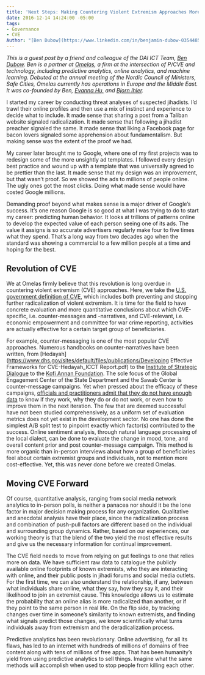```yaml
---
title: 'Next Steps: Making Countering Violent Extremism Approaches More Rigorous'
date: 2016-12-14 14:24:00 -05:00
tags:
- Governance
- CVE
Author: "[Ben Dubow](https://www.linkedin.com/in/benjamin-dubow-03544851)"
---
```


*This is a guest post by a friend and colleague of the DAI ICT Team, [Ben Dubow](https://www.linkedin.com/in/benjamin-dubow-03544851). Ben is a partner at [Omelas](https://omelas.co/), a firm at the intersection of P/CVE and technology, including predictive analytics, online analytics, and machine learning. Debuted at the annual meeting of the Nordic Council of Ministers, Safe Cities, Omelas currently has operations in Europe and the Middle East. It was co-founded by Ben, [Evanna Hu,](https://www.linkedin.com/in/evannahu) and [Bjorn Ihler](https://www.linkedin.com/in/bjornih).*

I started my career by conducting threat analyses of suspected jihadists. I’d trawl their online profiles and then use a mix of instinct and experience to decide what to include. It made sense that sharing a post from a Taliban website signaled radicalization. It made sense that following a jihadist preacher signaled the same. It made sense that liking a Facebook page for bacon lovers signaled some apprehension about fundamentalism. But making sense was the extent of the proof we had.

My career later brought me to Google, where one of my first projects was to redesign some of the more unsightly ad templates. I followed every design best practice and wound up with a template that was universally agreed to be prettier than the last. It made sense that my design was an improvement, but that wasn’t proof. So we showed the ads to millions of people online. The ugly ones got the most clicks. Doing what made sense would have costed Google millions.

Demanding proof beyond what makes sense is a major driver of Google’s success. It’s one reason Google is so good at what I was trying to do to start my career: predicting human behavior. It looks at trillions of patterns online to develop the expected value of each person seeing one of its ads. The value it assigns is so accurate advertisers regularly make four to five times what they spend. That’s a long way from two decades ago when the standard was showing a commercial to a few million people at a time and hoping for the best.

## Revolution of CVE

We at Omelas firmly believe that this revolution is long overdue in countering violent extremism (CVE) approaches. Here, we take the [U.S. government definition of CVE](http://www.state.gov/documents/organization/257913.pdf), which includes both preventing and stopping further radicalization of violent extremism. It is time for the field to have concrete evaluation and more quantitative conclusions about which CVE-specific, i.e. counter-messages and -narratives, and CVE-relevant, i.e. economic empowerment and committee for war crime reporting, activities are actually effective for a certain target group of beneficiaries.

For example, counter-messaging is one of the most popular CVE approaches. Numerous handbooks on counter-narratives have been written, from [Hedayah](https://www.dhs.gov/sites/default/files/publications/Developing Effective Frameworks for CVE-Hedayah_ICCT Report.pdf) to the [Institute of Strategic Dialogue](http://www.strategicdialogue.org/wp-content/uploads/2016/06/Counter-narrative-Handbook_1.pdf) to the [Kofi Annan Foundation](http://www.wired.co.uk/article/kofi-annan-countering-isis-extremism-online). The sole focus of the Global Engagement Center of the State Department and the Sawab Center is counter-message campaigns. Yet when pressed about the efficacy of these campaigns, [officials and practitioners admit that they do not have enough data](https://www.brookings.edu/blog/markaz/2015/06/17/experts-weigh-in-can-the-united-states-counter-isis-propaganda/) to know if they work, why they do or do not work, or even how to improve them in the next iteration. The few that are deemed successful have not been studied comprehensively, as a uniform set of evaluation metrics does not yet exist in the development sector. No one has done the simplest A/B split test to pinpoint exactly which factor(s) contributed to the success. Online sentiment analysis, through natural language processing of the local dialect, can be done to evaluate the change in mood, tone, and overall content prior and post counter-message campaign. This method is more organic than in-person interviews about how a group of beneficiaries feel about certain extremist groups and individuals, not to mention more cost-effective. Yet, this was never done before we created Omelas.

## Moving CVE Forward

Of course, quantitative analysis, ranging from social media network analytics to in-person polls, is neither a panacea nor should it be the lone factor in major decision making process for any organization. Qualitative and anecdotal analysis have their place, since the radicalization process and combination of push-pull factors are different based on the individual and surrounding group dynamics. Rather, based on our experiences, our working theory is that the blend of the two yield the most effective results and give us the necessary information for continual improvement.

The CVE field needs to move from relying on gut feelings to one that relies more on data. We have sufficient raw data to catalogue the publicly available online footprints of known extremists, who they are interacting with online, and their public posts in jihadi forums and social media outlets. For the first time, we can also understand the relationship, if any, between what individuals share online, what they say, how they say it, and their likelihood to join an extremist cause. This knowledge allows us to estimate the probability that an online alias is more radicalized than another, or if they point to the same person in real life. On the flip side, by tracking changes over time in someone’s similarity to known extremists, and finding what signals predict those changes, we know scientifically what turns individuals away from extremism and the deradicalization process.

Predictive analytics has been revolutionary. Online advertising, for all its flaws, has led to an internet with hundreds of millions of domains of free content along with tens of millions of free apps. That has been humanity’s yield from using predictive analytics to sell things. Imagine what the same methods will accomplish when used to stop people from killing each other.